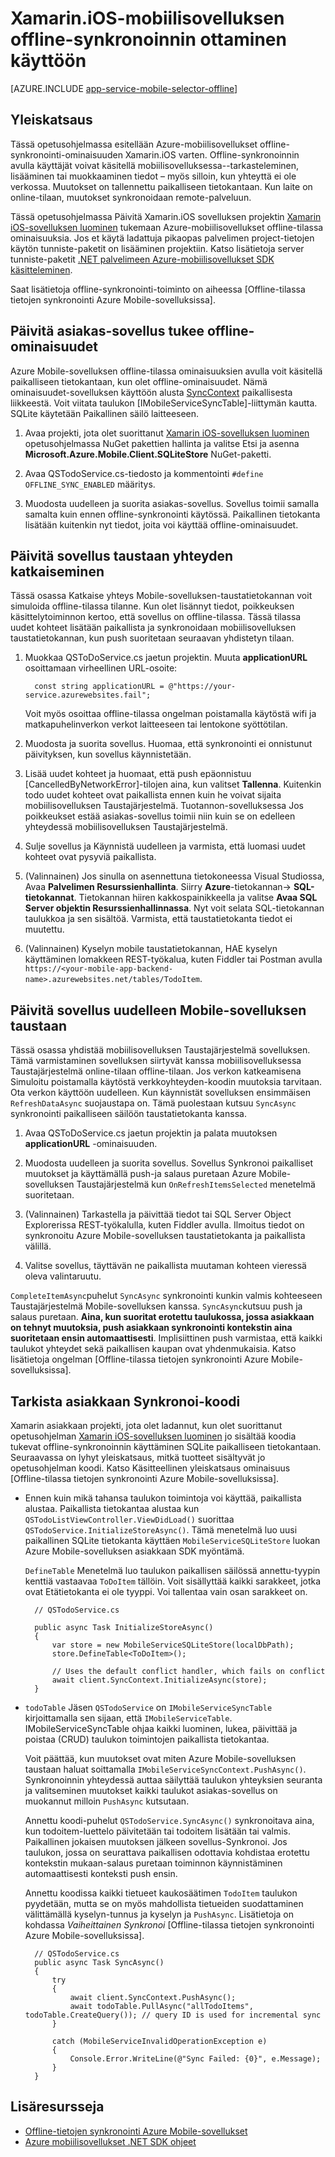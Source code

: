 <properties
    pageTitle="Ota offline-synkronoinnin, kun Azure Mobile-sovellus (Xamarin iOS)"
    description="Opettele käyttämään App palvelun Mobile-sovelluksen välimuisti ja synkronoi offline-tilassa tietojen Xamarin iOS-sovelluksessa"
    documentationCenter="xamarin"
    authors="adrianhall"
    manager="dwrede"
    editor=""
    services="app-service\mobile"/>

<tags
    ms.service="app-service-mobile"
    ms.workload="mobile"
    ms.tgt_pltfrm="mobile-xamarin-ios"
    ms.devlang="dotnet"
    ms.topic="article"
    ms.date="10/01/2016"
    ms.author="adrianha"/>

# <a name="enable-offline-sync-for-your-xamarinios-mobile-app"></a>Xamarin.iOS-mobiilisovelluksen offline-synkronoinnin ottaminen käyttöön

[AZURE.INCLUDE [app-service-mobile-selector-offline](../../includes/app-service-mobile-selector-offline.md)]

## <a name="overview"></a>Yleiskatsaus

Tässä opetusohjelmassa esitellään Azure-mobiilisovellukset offline-synkronointi-ominaisuuden Xamarin.iOS varten. Offline-synkronoinnin avulla käyttäjät voivat käsitellä mobiilisovelluksessa--tarkasteleminen, lisääminen tai muokkaaminen tiedot – myös silloin, kun yhteyttä ei ole verkossa. Muutokset on tallennettu paikalliseen tietokantaan. Kun laite on online-tilaan, muutokset synkronoidaan remote-palveluun.

Tässä opetusohjelmassa Päivitä Xamarin.iOS sovelluksen projektin [Xamarin iOS-sovelluksen luominen] tukemaan Azure-mobiilisovellukset offline-tilassa ominaisuuksia. Jos et käytä ladattuja pikaopas palvelimen project-tietojen käytön tunniste-paketit on lisääminen projektiin. Katso lisätietoja server tunniste-paketit [.NET palvelimeen Azure-mobiilisovellukset SDK käsitteleminen](app-service-mobile-dotnet-backend-how-to-use-server-sdk.md).

Saat lisätietoja offline-synkronointi-toiminto on aiheessa [Offline-tilassa tietojen synkronointi Azure Mobile-sovelluksissa].

## <a name="update-the-client-app-to-support-offline-features"></a>Päivitä asiakas-sovellus tukee offline-ominaisuudet

Azure Mobile-sovelluksen offline-tilassa ominaisuuksien avulla voit käsitellä paikalliseen tietokantaan, kun olet offline-ominaisuudet. Nämä ominaisuudet-sovelluksen käyttöön alusta [SyncContext] paikallisesta liikkeestä. Voit viitata taulukon [IMobileServiceSyncTable]-liittymän kautta. SQLite käytetään Paikallinen säilö laitteeseen.

1. Avaa projekti, jota olet suorittanut [Xamarin iOS-sovelluksen luominen] opetusohjelmassa NuGet pakettien hallinta ja valitse Etsi ja asenna **Microsoft.Azure.Mobile.Client.SQLiteStore** NuGet-paketti.

2. Avaa QSTodoService.cs-tiedosto ja kommentointi `#define OFFLINE_SYNC_ENABLED` määritys.

3. Muodosta uudelleen ja suorita asiakas-sovellus. Sovellus toimii samalla samalta kuin ennen offline-synkronointi käytössä. Paikallinen tietokanta lisätään kuitenkin nyt tiedot, joita voi käyttää offline-ominaisuudet.

## <a name="update-sync"></a>Päivitä sovellus taustaan yhteyden katkaiseminen

Tässä osassa Katkaise yhteys Mobile-sovelluksen-taustatietokannan voit simuloida offline-tilassa tilanne. Kun olet lisännyt tiedot, poikkeuksen käsittelytoiminnon kertoo, että sovellus on offline-tilassa. Tässä tilassa uudet kohteet lisätään paikallista ja synkronoidaan mobiilisovelluksen taustatietokannan, kun push suoritetaan seuraavan yhdistetyn tilaan.

1. Muokkaa QSToDoService.cs jaetun projektin. Muuta **applicationURL** osoittamaan virheellinen URL-osoite:

         const string applicationURL = @"https://your-service.azurewebsites.fail";

    Voit myös osoittaa offline-tilassa ongelman poistamalla käytöstä wifi ja matkapuhelinverkon verkot laitteeseen tai lentokone syöttötilan.

2. Muodosta ja suorita sovellus. Huomaa, että synkronointi ei onnistunut päivityksen, kun sovellus käynnistetään.

3. Lisää uudet kohteet ja huomaat, että push epäonnistuu [CancelledByNetworkError]-tilojen aina, kun valitset **Tallenna**. Kuitenkin todo uudet kohteet ovat paikallista ennen kuin he voivat sijaita mobiilisovelluksen Taustajärjestelmä.  Tuotannon-sovelluksessa Jos poikkeukset estää asiakas-sovellus toimii niin kuin se on edelleen yhteydessä mobiilisovelluksen Taustajärjestelmä.

4. Sulje sovellus ja Käynnistä uudelleen ja varmista, että luomasi uudet kohteet ovat pysyviä paikallista.

5. (Valinnainen) Jos sinulla on asennettuna tietokoneessa Visual Studiossa, Avaa **Palvelimen Resurssienhallinta**. Siirry **Azure**-tietokannan-> **SQL-tietokannat**. Tietokannan hiiren kakkospainikkeella ja valitse **Avaa SQL Server objektin Resurssienhallinnassa**. Nyt voit selata SQL-tietokannan taulukkoa ja sen sisältöä. Varmista, että taustatietokanta tiedot ei muutettu.

6. (Valinnainen) Kyselyn mobile taustatietokannan, HAE kyselyn käyttäminen lomakkeen REST-työkalua, kuten Fiddler tai Postman avulla `https://<your-mobile-app-backend-name>.azurewebsites.net/tables/TodoItem`.

## <a name="update-online-app"></a>Päivitä sovellus uudelleen Mobile-sovelluksen taustaan

Tässä osassa yhdistää mobiilisovelluksen Taustajärjestelmä sovelluksen. Tämä varmistaminen sovelluksen siirtyvät kanssa mobiilisovelluksessa Taustajärjestelmä online-tilaan offline-tilaan.   Jos verkon katkeamisena Simuloitu poistamalla käytöstä verkkoyhteyden-koodin muutoksia tarvitaan.
Ota verkon käyttöön uudelleen.  Kun käynnistät sovelluksen ensimmäisen `RefreshDataAsync` suojaustapa on. Tämä puolestaan kutsuu `SyncAsync` synkronointi paikalliseen säilöön taustatietokanta kanssa.

1. Avaa QSToDoService.cs jaetun projektin ja palata muutoksen **applicationURL** -ominaisuuden.

2. Muodosta uudelleen ja suorita sovellus. Sovellus Synkronoi paikalliset muutokset ja käyttämällä push-ja salaus puretaan Azure Mobile-sovelluksen Taustajärjestelmä kun `OnRefreshItemsSelected` menetelmä suoritetaan.

3. (Valinnainen) Tarkastella ja päivittää tiedot tai SQL Server Object Explorerissa REST-työkalulla, kuten Fiddler avulla. Ilmoitus tiedot on synkronoitu Azure Mobile-sovelluksen taustatietokanta ja paikallista välillä.

4. Valitse sovellus, täyttävän ne paikallista muutaman kohteen vieressä oleva valintaruutu.

  `CompleteItemAsync`puhelut `SyncAsync` synkronointi kunkin valmis kohteeseen Taustajärjestelmä Mobile-sovelluksen kanssa. `SyncAsync`kutsuu push ja salaus puretaan.
  **Aina, kun suoritat erotettu taulukossa, jossa asiakkaan on tehnyt muutoksia, push asiakkaan synkronointi kontekstin aina suoritetaan ensin automaattisesti**. Implisiittinen push varmistaa, että kaikki taulukot yhteydet sekä paikallisen kaupan ovat yhdenmukaisia. Katso lisätietoja ongelman [Offline-tilassa tietojen synkronointi Azure Mobile-sovelluksissa].

## <a name="review-the-client-sync-code"></a>Tarkista asiakkaan Synkronoi-koodi

Xamarin asiakkaan projekti, jota olet ladannut, kun olet suorittanut opetusohjelman [Xamarin iOS-sovelluksen luominen] jo sisältää koodia tukevat offline-synkronoinnin käyttäminen SQLite paikalliseen tietokantaan. Seuraavassa on lyhyt yleiskatsaus, mitkä tuotteet sisältyvät jo opetusohjelman koodi. Katso Käsitteellinen yleiskatsaus ominaisuus [Offline-tilassa tietojen synkronointi Azure Mobile-sovelluksissa].

* Ennen kuin mikä tahansa taulukon toimintoja voi käyttää, paikallista alustaa. Paikallista tietokantaa alustaa kun `QSTodoListViewController.ViewDidLoad()` suorittaa `QSTodoService.InitializeStoreAsync()`. Tämä menetelmä luo uusi paikallinen SQLite tietokanta käyttäen `MobileServiceSQLiteStore` luokan Azure Mobile-sovelluksen asiakkaan SDK myöntämä.

    `DefineTable` Menetelmä luo taulukon paikallisen säilössä annettu-tyypin kenttiä vastaavaa `ToDoItem` tällöin. Voit sisällyttää kaikki sarakkeet, jotka ovat Etätietokanta ei ole tyyppi. Voi tallentaa vain osan sarakkeet on.

        // QSTodoService.cs

        public async Task InitializeStoreAsync()
        {
            var store = new MobileServiceSQLiteStore(localDbPath);
            store.DefineTable<ToDoItem>();

            // Uses the default conflict handler, which fails on conflict
            await client.SyncContext.InitializeAsync(store);
        }


* `todoTable` Jäsen `QSTodoService` on `IMobileServiceSyncTable` kirjoittamalla sen sijaan, että `IMobileServiceTable`. IMobileServiceSyncTable ohjaa kaikki luominen, lukea, päivittää ja poistaa (CRUD) taulukon toimintojen paikallista tietokantaa.

    Voit päättää, kun muutokset ovat miten Azure Mobile-sovelluksen taustaan haluat soittamalla `IMobileServiceSyncContext.PushAsync()`. Synkronoinnin yhteydessä auttaa säilyttää taulukon yhteyksien seuranta ja valitseminen muutokset kaikki taulukot asiakas-sovellus on muokannut milloin `PushAsync` kutsutaan.

    Annettu koodi-puhelut `QSTodoService.SyncAsync()` synkronoitava aina, kun todoitem-luettelo päivitetään tai todoitem lisätään tai valmis. Paikallinen jokaisen muutoksen jälkeen sovellus-Synkronoi. Jos taulukon, jossa on seurattava paikallisen odottavia kohdistaa erotettu kontekstin mukaan-salaus puretaan toiminnon käynnistäminen automaattisesti konteksti push ensin.

    Annettu koodissa kaikki tietueet kaukosäätimen `TodoItem` taulukon pyydetään, mutta se on myös mahdollista tietueiden suodattaminen välittämällä kyselyn-tunnus ja kyselyn ja `PushAsync`. Lisätietoja on kohdassa *Vaiheittainen Synkronoi* [Offline-tilassa tietojen synkronointi Azure Mobile-sovelluksissa].

        // QSTodoService.cs
        public async Task SyncAsync()
        {
            try
            {
                await client.SyncContext.PushAsync();
                await todoTable.PullAsync("allTodoItems", todoTable.CreateQuery()); // query ID is used for incremental sync
            }

            catch (MobileServiceInvalidOperationException e)
            {
                Console.Error.WriteLine(@"Sync Failed: {0}", e.Message);
            }
        }


## <a name="additional-resources"></a>Lisäresursseja

* [Offline-tietojen synkronointi Azure Mobile-sovellukset]
* [Azure mobiilisovellukset .NET SDK ohjeet][8]

<!-- Images -->

<!-- URLs. -->
[Xamarin iOS-sovelluksen luominen]: app-service-mobile-xamarin-ios-get-started.md
[Offline-tietojen synkronointi Azure Mobile-sovellukset]: app-service-mobile-offline-data-sync.md
[SyncContext]: https://msdn.microsoft.com/library/azure/microsoft.windowsazure.mobileservices.mobileserviceclient.synccontext(v=azure.10).aspx
[8]: app-service-mobile-dotnet-how-to-use-client-library.md
